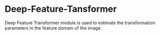 # Deep-Feature-Tansformer
Deep Feature Transformer module is used to estimate the transformation parameters  in the feature domain of the image.
